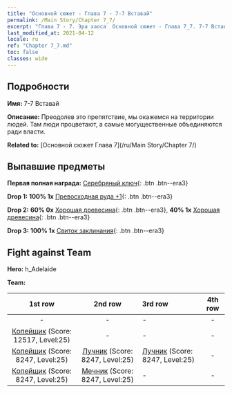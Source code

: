 ```yaml
---
title: "Основной сюжет - Глава 7 - 7-7 Вставай"
permalink: /Main Story/Chapter 7_7/
excerpt: "Глава 7 - 7. Эра хаоса  Основной сюжет - Глава 7_7. 7-7 Вставай"
last_modified_at: 2021-04-12
locale: ru
ref: "Chapter 7_7.md"
toc: false
classes: wide
---
```


## Подробности

 **Имя:** 7-7 Вставай

 **Описание:**  Преодолев это препятствие, мы окажемся на территории людей. Там люди процветают, а самые могущественные объединяются ради власти.

 **Related to:** [Основной сюжет Глава 7](/ru/Main Story/Chapter 7/)

## Выпавшие предметы

 **Первая полная награда:** [Серебряный ключ](/ru/Items/con_693/){: .btn .btn--era3}

 **Drop 1:** **100% 1x** [Превосходная руда +1](/ru/Items/mat_19/){: .btn .btn--era3}

 **Drop 2:** **60% 0x** [Хорошая древесина](/ru/Items/mat_13/){: .btn .btn--era3}, **40% 1x** [Хорошая древесина](/ru/Items/mat_13/){: .btn .btn--era3}

 **Drop 3:** **100% 1x** [Свиток заклинания](/ru/Items/con_694/){: .btn .btn--era3}


## Fight against Team
 **Hero:** h_Adelaide

 **Team:**


  | 1st row | 2nd row | 3rd row | 4th row |
  |:----:|:----:|:----|:----:|
  | - | - | - | - |
  | [Копейщик](/ru/units/Pikeman/) (Score: 12517, Level:25)  | - | - | - |
  | [Копейщик](/ru/units/Pikeman/) (Score: 8247, Level:25)  | [Лучник](/ru/units/Marksman/) (Score: 8247, Level:25)  | [Лучник](/ru/units/Marksman/) (Score: 8247, Level:25)  | - |
  | [Копейщик](/ru/units/Pikeman/) (Score: 8247, Level:25)  | [Мечник](/ru/units/Swordsman/) (Score: 8247, Level:25)  | - | - |


